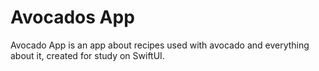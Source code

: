 # Avocados App 

Avocado App is an app about recipes used with avocado and everything about it, created for study on SwiftUI.


